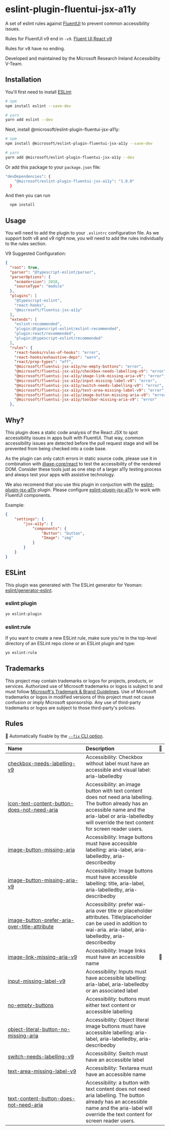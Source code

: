 # eslint-plugin-fluentui-jsx-a11y

A set of eslint rules against [FluentUI](https://github.com/microsoft/fluentui) to prevent common accessibility issues.

Rules for FluentUI v9 end in `-v9`. [Fluent UI React v9](https://react.fluentui.dev/?path=/docs/concepts-introduction--page)

Rules for v8 have no ending.

Developed and maintained by the Microsoft Research Ireland Accessibility V-Team.

## Installation

You'll first need to install [ESLint](https://eslint.org/):

```sh
# npm
npm install eslint --save-dev

# yarn
yarn add eslint --dev
```

Next, install @microsoft/eslint-plugin-fluentui-jsx-a11y:

```sh
# npm
npm install @microsoft/eslint-plugin-fluentui-jsx-a11y --save-dev

# yarn
yarn add @microsoft/eslint-plugin-fluentui-jsx-a11y --dev
```

Or add this package to your `package.json` file:

```sh
"devDependencies": {
    "@microsoft/eslint-plugin-fluentui-jsx-a11y": "1.0.0"
  }
```

And then you can run

```sh
  npm install
```

## Usage

You will need to add the plugin to your `.eslintrc` configuration file.
As we support both v8 and v9 right now, you will need to add the rules individually to the rules section.

V9 Suggested Configuration:

```json
{
  "root": true,
  "parser": "@typescript-eslint/parser",
  "parserOptions": {
    "ecmaVersion": 2018,
    "sourceType": "module"
  },
  "plugins": [
    "@typescript-eslint",
    "react-hooks",
    "@microsoft/fluentui-jsx-a11y"
  ],
  "extends": [
    "eslint:recommended",
    "plugin:@typescript-eslint/eslint-recommended",
    "plugin:react/recommended",
    "plugin:@typescript-eslint/recommended"
  ],
  "rules": {
    "react-hooks/rules-of-hooks": "error",
    "react-hooks/exhaustive-deps": "warn",
    "react/prop-types": "off",
    "@microsoft/fluentui-jsx-a11y/no-empty-buttons": "error",
    "@microsoft/fluentui-jsx-a11y/checkbox-needs-labelling-v9": "error",
    "@microsoft/fluentui-jsx-a11y/image-link-missing-aria-v9": "error",
    "@microsoft/fluentui-jsx-a11y/input-missing-label-v9": "error",
    "@microsoft/fluentui-jsx-a11y/switch-needs-labelling-v9": "error",
    "@microsoft/fluentui-jsx-a11y/text-area-missing-label-v9": "error",
    "@microsoft/fluentui-jsx-a11y/image-button-missing-aria-v9": "error",
    "@microsoft/fluentui-jsx-a11y/toolbar-missing-aria-v9": "error"
  },

```

## Why?

This plugin does a static code analysis of the React JSX to spot accessibility issues in apps built with FluentUI. That way, common accessibility issues are detected before the pull request stage and will be prevented from being checked into a code base.

As the plugin can only catch errors in static source code, please use it in combination with [@axe-core/react](https://github.com/dequelabs/axe-core-npm/tree/develop/packages/react) to test the accessibility of the rendered DOM. Consider these tools just as one step of a larger a11y testing process and always test your apps with assistive technology.

We also recomend that you use this plugin in conjuction with the [eslint-plugin-jsx-a11y](https://github.com/jsx-eslint/eslint-plugin-jsx-a11y) plugin. Please configure [eslint-plugin-jsx-a11y](https://github.com/jsx-eslint/eslint-plugin-jsx-a11y) to work with FluentUI components.

Example:

```json
{
    "settings": {
        "jsx-a11y": {
            "components": {
                "Button": "button",
                "Image": "img"
            }
        }
    }
}
```

## ESLint

This plugin was generated with The ESLint generator for Yeoman: [eslint/generator-eslint](https://github.com/eslint/generator-eslint).

### eslint:plugin

```sh
yo eslint:plugin
```

### eslint:rule

If you want to create a new ESLint rule, make sure you're in the top-level directory of an ESLint repo clone or an ESLint plugin and type:

```sh
yo eslint:rule
```

## Trademarks

This project may contain trademarks or logos for projects, products, or services. Authorized use of Microsoft
trademarks or logos is subject to and must follow
[Microsoft's Trademark & Brand Guidelines](https://www.microsoft.com/en-us/legal/intellectualproperty/trademarks/usage/general).
Use of Microsoft trademarks or logos in modified versions of this project must not cause confusion or imply Microsoft sponsorship.
Any use of third-party trademarks or logos are subject to those third-party's policies.

## Rules

<!-- begin auto-generated rules list -->

🔧 Automatically fixable by the [`--fix` CLI option](https://eslint.org/docs/user-guide/command-line-interface#--fix).

| Name                                                                                                         | Description                                                                                                                                                                                                            | 🔧 |
| :----------------------------------------------------------------------------------------------------------- | :--------------------------------------------------------------------------------------------------------------------------------------------------------------------------------------------------------------------- | :- |
| [checkbox-needs-labelling-v9](docs/rules/checkbox-needs-labelling-v9.md)                                     | Accessibility: Checkbox without label must have an accessible and visual label: aria-labelledby                                                                                                                        |    |
| [icon-text-content-button-does-not-need-aria](docs/rules/icon-text-content-button-does-not-need-aria.md)     | Accessibility: an image button with text content does not need aria labelling. The button already has an accessible name and the aria-label or aria-labelledby will override the text content for screen reader users. |    |
| [image-button-missing-aria](docs/rules/image-button-missing-aria.md)                                         | Accessibility: Image buttons must have accessible labelling: aria-label, aria-labelledby, aria-describedby                                                                                                             |    |
| [image-button-missing-aria-v9](docs/rules/image-button-missing-aria-v9.md)                                   | Accessibility: Image buttons must have accessible labelling: title, aria-label, aria-labelledby, aria-describedby                                                                                                      |    |
| [image-button-prefer-aria-over-title-attribute](docs/rules/image-button-prefer-aria-over-title-attribute.md) | Accessibility: prefer wai-aria over title or placeholder attributes. Title/placeholder can be used in addition to wai-aria. aria-label, aria-labelledby, aria-describedby                                              |    |
| [image-link-missing-aria-v9](docs/rules/image-link-missing-aria-v9.md)                                       | Accessibility: Image links must have an accessible name                                                                                                                                                                | 🔧 |
| [input-missing-label-v9](docs/rules/input-missing-label-v9.md)                                               | Accessibility: Inputs must have accessible labelling: aria-label, aria-labelledby or an associated label                                                                                                               |    |
| [no-empty-buttons](docs/rules/no-empty-buttons.md)                                                           | Accessibility: buttons must either text content or accessible labelling                                                                                                                                                |    |
| [object-literal-button-no-missing-aria](docs/rules/object-literal-button-no-missing-aria.md)                 | Accessibility: Object literal image buttons must have accessible labelling: aria-label, aria-labelledby, aria-describedby                                                                                              |    |
| [switch-needs-labelling-v9](docs/rules/switch-needs-labelling-v9.md)                                         | Accessibility: Switch must have an accessible label                                                                                                                                                                    |    |
| [text-area-missing-label-v9](docs/rules/text-area-missing-label-v9.md)                                       | Accessibility: Textarea must have an accessible name                                                                                                                                                                   |    |
| [text-content-button-does-not-need-aria](docs/rules/text-content-button-does-not-need-aria.md)               | Accessibility: a button with text content does not need aria labelling. The button already has an accessible name and the aria-label will override the text content for screen reader users.                           |    |

<!-- end auto-generated rules list -->
